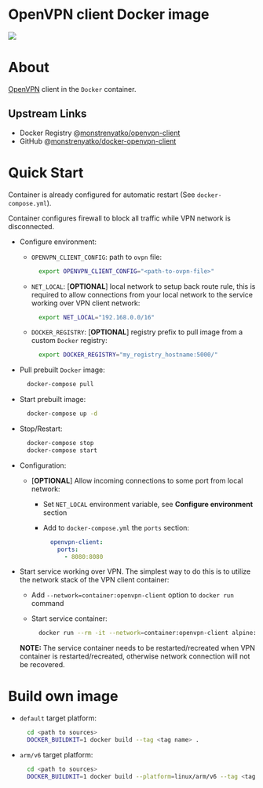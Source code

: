 OpenVPN client Docker image
===========================

[![](https://github.com/monstrenyatko/docker-openvpn-client/workflows/ci/badge.svg?branch=master)](https://github.com/monstrenyatko/docker-openvpn-client/actions?query=workflow%3Aci)

About
=====

[OpenVPN](https://openvpn.net/) client in the `Docker` container.

Upstream Links
--------------
* Docker Registry @[monstrenyatko/openvpn-client](https://hub.docker.com/r/monstrenyatko/openvpn-client/)
* GitHub @[monstrenyatko/docker-openvpn-client](https://github.com/monstrenyatko/docker-openvpn-client)

Quick Start
===========

Container is already configured for automatic restart (See `docker-compose.yml`).

Container configures firewall to block all traffic while VPN network is disconnected.

* Configure environment:

  - `OPENVPN_CLIENT_CONFIG`: path to `ovpn` file:

    ```sh
      export OPENVPN_CLIENT_CONFIG="<path-to-ovpn-file>"
    ```
  - `NET_LOCAL`: [**OPTIONAL**] local network to setup back route rule,
  this is required to allow connections from your local network to the service working over VPN client network:

    ```sh
      export NET_LOCAL="192.168.0.0/16"
    ```
  - `DOCKER_REGISTRY`: [**OPTIONAL**] registry prefix to pull image from a custom `Docker` registry:

    ```sh
      export DOCKER_REGISTRY="my_registry_hostname:5000/"
    ```
* Pull prebuilt `Docker` image:

  ```sh
    docker-compose pull
  ```
* Start prebuilt image:

  ```sh
    docker-compose up -d
  ```
* Stop/Restart:

  ```sh
    docker-compose stop
    docker-compose start
  ```
* Configuration:

  - [**OPTIONAL**] Allow incoming connections to some port from local network:

    + Set `NET_LOCAL` environment variable, see **Configure environment** section
    + Add to `docker-compose.yml` the `ports` section:

      ```yaml
        openvpn-client:
          ports:
            - 8080:8080
      ```
* Start service working over VPN. The simplest way to do this is to utilize the network stack of
  the VPN client container:

  - Add `--network=container:openvpn-client` option to `docker run` command
  - Start service container:

    ```sh
      docker run --rm -it --network=container:openvpn-client alpine:3 /bin/sh
    ```

  **NOTE:** The service container needs to be restarted/recreated when VPN container is restarted/recreated,
  otherwise network connection will not be recovered.

Build own image
===============

* `default` target platform:

  ```sh
    cd <path to sources>
    DOCKER_BUILDKIT=1 docker build --tag <tag name> .
  ```
* `arm/v6` target platform:

  ```sh
    cd <path to sources>
    DOCKER_BUILDKIT=1 docker build --platform=linux/arm/v6 --tag <tag name> .
  ```
